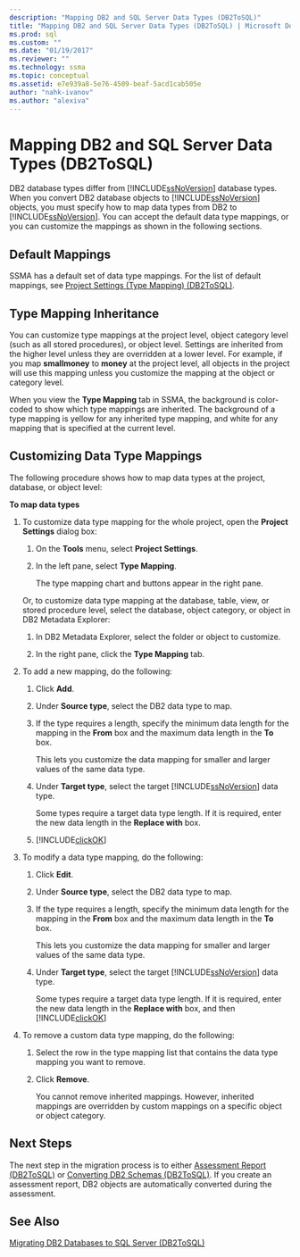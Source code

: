 ```yaml
---
description: "Mapping DB2 and SQL Server Data Types (DB2ToSQL)"
title: "Mapping DB2 and SQL Server Data Types (DB2ToSQL) | Microsoft Docs"
ms.prod: sql
ms.custom: ""
ms.date: "01/19/2017"
ms.reviewer: ""
ms.technology: ssma
ms.topic: conceptual
ms.assetid: e7e939a8-5e76-4509-beaf-5acd1cab505e
author: "nahk-ivanov"
ms.author: "alexiva"
---
```

# Mapping DB2 and SQL Server Data Types (DB2ToSQL)
DB2 database types differ from [!INCLUDE[ssNoVersion](../../includes/ssnoversion-md.md)] database types. When you convert DB2 database objects to [!INCLUDE[ssNoVersion](../../includes/ssnoversion-md.md)] objects, you must specify how to map data types from DB2 to [!INCLUDE[ssNoVersion](../../includes/ssnoversion-md.md)]. You can accept the default data type mappings, or you can customize the mappings as shown in the following sections.  
  
## Default Mappings  
SSMA has a default set of data type mappings. For the list of default mappings, see [Project Settings &#40;Type Mapping&#41; &#40;DB2ToSQL&#41;](../../ssma/db2/project-settings-type-mapping-db2tosql.md).  
  
## Type Mapping Inheritance  
You can customize type mappings at the project level, object category level (such as all stored procedures), or object level. Settings are inherited from the higher level unless they are overridden at a lower level. For example, if you map **smallmoney** to **money** at the project level, all objects in the project will use this mapping unless you customize the mapping at the object or category level.  
  
When you view the **Type Mapping** tab in SSMA, the background is color-coded to show which type mappings are inherited. The background of a type mapping is yellow for any inherited type mapping, and white for any mapping that is specified at the current level.  
  
## Customizing Data Type Mappings  
The following procedure shows how to map data types at the project, database, or object level:  
  
**To map data types**  
  
1.  To customize data type mapping for the whole project, open the **Project Settings** dialog box:  
  
    1.  On the **Tools** menu, select **Project Settings**.  
  
    2.  In the left pane, select **Type Mapping**.  
  
        The type mapping chart and buttons appear in the right pane.  
  
    Or, to customize data type mapping at the database, table, view, or stored procedure level, select the database, object category, or object in DB2 Metadata Explorer:  
  
    1.  In DB2 Metadata Explorer, select the folder or object to customize.  
  
    2.  In the right pane, click the **Type Mapping** tab.  
  
2.  To add a new mapping, do the following:  
  
    1.  Click **Add**.  
  
    2.  Under **Source type**, select the DB2 data type to map.  
  
    3.  If the type requires a length, specify the minimum data length for the mapping in the **From** box and the maximum data length in the **To** box.  
  
        This lets you customize the data mapping for smaller and larger values of the same data type.  
  
    4.  Under **Target type**, select the target [!INCLUDE[ssNoVersion](../../includes/ssnoversion-md.md)] data type.  
  
        Some types require a target data type length. If it is required, enter the new data length in the **Replace with** box.  
  
    5.  [!INCLUDE[clickOK](../../includes/clickok-md.md)]  
  
3.  To modify a data type mapping, do the following:  
  
    1.  Click **Edit**.  
  
    2.  Under **Source type**, select the DB2 data type to map.  
  
    3.  If the type requires a length, specify the minimum data length for the mapping in the **From** box and the maximum data length in the **To** box.  
  
        This lets you customize the data mapping for smaller and larger values of the same data type.  
  
    4.  Under **Target type**, select the target [!INCLUDE[ssNoVersion](../../includes/ssnoversion-md.md)] data type.  
  
        Some types require a target data type length. If it is required, enter the new data length in the **Replace with** box, and then [!INCLUDE[clickOK](../../includes/clickok-md.md)]  
  
4.  To remove a custom data type mapping, do the following:  
  
    1.  Select the row in the type mapping list that contains the data type mapping you want to remove.  
  
    2.  Click **Remove**.  
  
        You cannot remove inherited mappings. However, inherited mappings are overridden by custom mappings on a specific object or object category.  
  
## Next Steps  
The next step in the migration process is to either [Assessment Report &#40;DB2ToSQL&#41;](../../ssma/db2/assessment-report-db2tosql.md) or [Converting DB2 Schemas &#40;DB2ToSQL&#41;](../../ssma/db2/converting-db2-schemas-db2tosql.md). If you create an assessment report, DB2 objects are automatically converted during the assessment.  
  
## See Also  
[Migrating DB2 Databases to SQL Server &#40;DB2ToSQL&#41;](../../ssma/db2/migrating-db2-databases-to-sql-server-db2tosql.md)  
  
